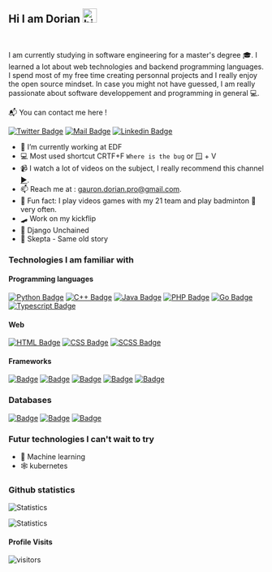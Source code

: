 ## Hi I am Dorian <img src="https://user-images.githubusercontent.com/1303154/88677602-1635ba80-d120-11ea-84d8-d263ba5fc3c0.gif" width="28px" height="28px" alt="hi">
<br>

I am currently studying in software engineering for a master's degree 🎓. I learned a lot about web technologies and backend programming languages. I spend most of my free time creating personnal projects and I really enjoy the open source mindset. In case you might not have guessed, I am really passionate about software developpement and programming in general 💻.

📬 You can contact me here !

[![Twitter Badge](https://img.shields.io/badge/Twitter-1DA1F2?style=for-the-badge&logo=twitter&logoColor=white)](https://twitter.com/loutre_verte) [![Mail Badge](https://img.shields.io/badge/Gmail-D14836?style=for-the-badge&logo=gmail&logoColor=white)](mailto:gauron.dorian.pro@gmail.com) [![Linkedin Badge](https://img.shields.io/badge/LinkedIn-0077B5?style=for-the-badge&logo=linkedin&logoColor=white)](https://www.linkedin.com/in/dorian-gauron-534716187/)

- 🏡 I’m currently working at EDF
- 💻 Most used shortcut CRTF+F `Where is the bug` or 🪟 + V
- 📹 I watch a lot of videos on the subject, I really recommend this channel [▶️](https://www.youtube.com/c/Fireship).
- 📫 Reach me at : gauron.dorian.pro@gmail.com.
- 🌌 Fun fact: I play videos games with my 21 team and play badminton 🏸 very often.
- 🛹 Work on my kickflip
- 🍿 Django Unchained
- 🎵 Skepta - Same old story

### Technologies I am familiar with

#### Programming languages
[![Python Badge](https://img.shields.io/badge/Python-3776AB?style=for-the-badge&logo=python&logoColor=white)](#)
[![C++ Badge](https://img.shields.io/badge/C%2B%2B-00599C?style=for-the-badge&logo=c%2B%2B&logoColor=white)](#) 
[![Java Badge](https://img.shields.io/badge/Java-ED8B00?style=for-the-badge&logo=java&logoColor=white)](#)
[![PHP Badge](https://img.shields.io/badge/PHP-777BB4?style=for-the-badge&logo=php&logoColor=white)](#)
[![Go Badge](https://img.shields.io/badge/Go-00ADD8?style=for-the-badge&logo=go&logoColor=white)](#)
[![Typescript Badge](https://img.shields.io/badge/TypeScript-007ACC?style=for-the-badge&logo=typescript&logoColor=white)](#)

#### Web
[![HTML Badge](https://img.shields.io/badge/HTML5-E34F26?style=for-the-badge&logo=html5&logoColor=white)](#)
[![CSS Badge](https://img.shields.io/badge/CSS3-1572B6?style=for-the-badge&logo=css3&logoColor=white)](#)
[![SCSS Badge](https://img.shields.io/badge/Sass-CC6699?style=for-the-badge&logo=sass&logoColor=white)](#)

#### Frameworks
[![Badge](https://img.shields.io/badge/Django-092E20?style=for-the-badge&logo=django&logoColor=white)](#)
[![Badge](https://img.shields.io/badge/Spring-6DB33F?style=for-the-badge&logo=spring&logoColor=white)](#)
[![Badge](https://img.shields.io/badge/Flask-000000?style=for-the-badge&logo=flask&logoColor=white)](#)
[![Badge](https://img.shields.io/badge/React-20232A?style=for-the-badge&logo=react&logoColor=61DAFB)](#)
[![Badge](https://img.shields.io/badge/Vue.js-35495E?style=for-the-badge&logo=vue.js&logoColor=4FC08D)](#)

### Databases
[![Badge](https://img.shields.io/badge/MySQL-00000F?style=for-the-badge&logo=mysql&logoColor=white)](#)
[![Badge](https://img.shields.io/badge/PostgreSQL-316192?style=for-the-badge&logo=postgresql&logoColor=white)](#)
[![Badge](https://img.shields.io/badge/MongoDB-4EA94B?style=for-the-badge&logo=mongodb&logoColor=white)](#)

### Futur technologies I can't wait to try 

- 📁 Machine learning
- 🕸️ kubernetes

### Github statistics
![Statistics](https://github-readme-stats.vercel.app/api/top-langs/?username=Michelprogram&theme=blue-green&layout=compact)

![Statistics](https://github-readme-stats.vercel.app/api?username=Michelprogram&theme=blue-green&show_icons=true)

#### Profile Visits 

![visitors](https://visitor-badge.glitch.me/badge?page_id=Michelprogram.Michelprogram)

